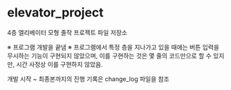 # elevator_project
4층 엘리베이터 모형 졸작 프로젝트 파일 저장소

※ 프로그램 개발을 끝냄
※ 프로그램에서 특정 층을 지나가고 있을 때에는 버튼 입력을 무시하는 기능이 구현되지 않았으며, 이를 구현하는 것은 몇 줄의 코드만으로 할 수 있지만, 시간 사정상 이를 구현하지 않았음.

개발 시작 ~ 최종본까지의 진행 기록은 change_log 파일을 참조
